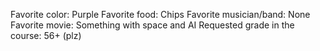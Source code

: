 Favorite color: Purple
Favorite food: Chips
Favorite musician/band: None
Favorite movie: Something with space and AI
Requested grade in the course: 56+ (plz)
